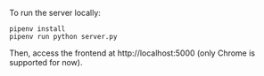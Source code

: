 To run the server locally:

    pipenv install
    pipenv run python server.py

Then, access the frontend at http://localhost:5000 (only Chrome is supported for now).
